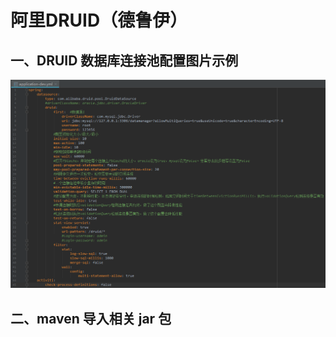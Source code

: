 # 阿里DRUID（德鲁伊）

## 一、DRUID 数据库连接池配置图片示例

![170330396](.\assets\170330396.png)

## 二、maven 导入相关 jar 包

